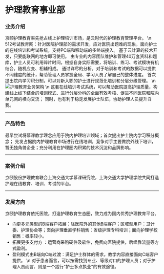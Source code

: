 护理教育事业部
===

### 业务介绍
京颐护理教育率先抢占线上护理培训市场，是云时代的护理教育管理平台。
\n 512考试教育网：针对医院护理部的需求开发，应对医院出题难的现象，面向护士的在线培训和考试系统，支持PC端和移动端的多终端接入。
基于云计算的技术开发，只要能联网的地方即可使用。
由专业的内容团队维护和管理40万套资料和题库，护士人员可利用碎片时间，根据自身实际需要，将培训、练习、考试模块有机结合，随机应变、相辅相成。
通过详尽的分析，对于培训和考试的数据可以提供不同维度的统计，帮助管理人员掌握全局、学习人员了解自己的整体进度。
首次提出院内学习积分制，可以对新入职的护士进行规范化培训和分层分级管理。
\n ![护理教育业务架构](/static/images/edu1.png)
\n 这套在线培训考试系统，可以帮助医院提高护理质量，构建线上线下结合的培训模式、进行分层分科的全面有效考核、促进不同医院和院内单元间的横向交流；
同时，也有利于稳定发展护士队伍，协助护理人员提升自我。

***
### 产品特色
最早尝试将慕课教学理念应用于院内护理培训领域；首次提出护士院内学习积分概念；
先发占据院内护理教育市场进行在线培训，竞争对手主要做院外线下培训，暂无独角兽企业；充分利用在护理圈内积累的技术沉淀和品牌影响。

***
### 案例介绍
京颐股份护理教育联合上海交通大学慕课研究院，上海交通大学护理学院共同打造护理在线教育、培训、考试的平台。

***
### 发展方向
京颐护理教育依托医院，打造护理教育生态圈，致力成为国内优秀护理教育平台。
* 向更多元类型的B端客户拓展：除医院外的其他B端客户；区域型用户：卫计委、护理协会等；面向护理垂直学科销售：省级护理专科培训；面向护理学校销售：概率较小。
* 拓展更多支付方 ：运营商采购硬件及软件，免费向医院提供，后续靠流量等方式盈利。
* 盈利模式由B端向C端过渡：满足护士群体的需求，教学内容直接面向C端客户提供。
\n 对于患者而言，可以按需找到专业、等级对口的护理人员；对于护理人员而言，则是一个践行“护士多点执业”的有效途径。
